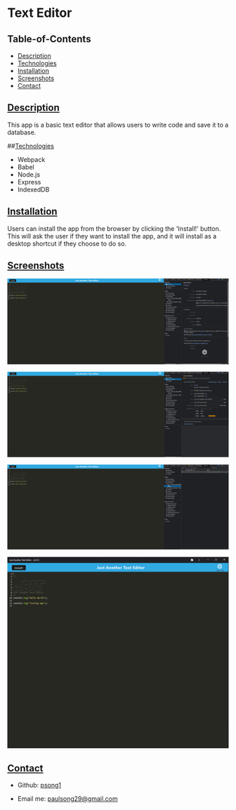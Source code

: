# Text Editor

## Table-of-Contents

- [Description](#description)
- [Technologies](#technologies)
- [Installation](#installation)
- [Screenshots](#screenshots)
- [Contact](#contact)

## [Description](#table-of-contents)

This app is a basic text editor that allows users to write code and save it to a database.

##[Technologies](#table-of-contents)

- Webpack
- Babel
- Node.js
- Express
- IndexedDB

## [Installation](#table-of-contents)

Users can install the app from the browser by clicking the 'Install!' button. This will ask the user if they want to install the app, and it will install as a desktop shortcut if they choose to do so.

## [Screenshots](#table-of-contents)

![manifest](./images/manifest.png)

![sw](./images/sw.png)

![idb](./images/idb.png)

![pwa](./images/pwa.png)

## [Contact](#table-of-contents)

- Github: [psong1](https://github.com/psong1)

- Email me: paulsong29@gmail.com
